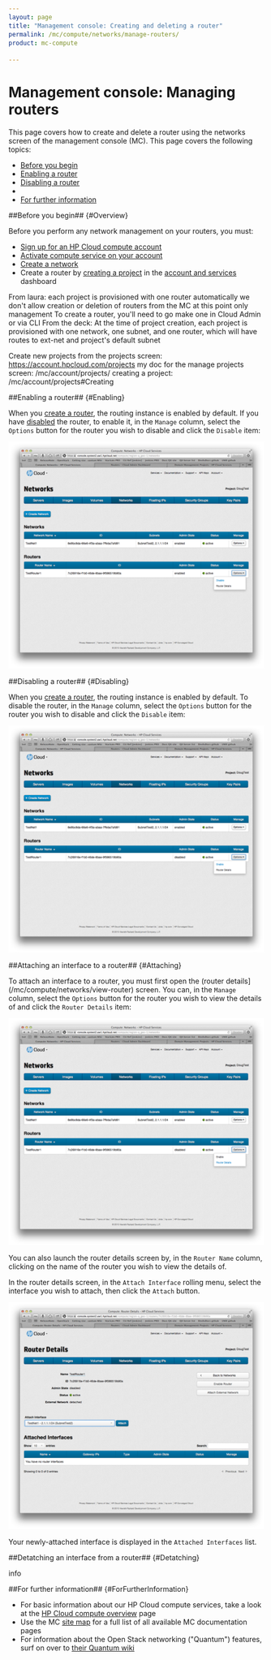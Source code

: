 ```yaml
---
layout: page
title: "Management console: Creating and deleting a router"
permalink: /mc/compute/networks/manage-routers/
product: mc-compute

---
```

# Management console: Managing routers

This page covers how to create and delete a router using the networks screen of the management console (MC).  This page covers the following topics:

* [Before you begin](#Overview)
* [Enabling a router](#Enabling)
* [Disabling a router](#Disabling)
* 
* [For further information](#ForFurtherInformation)


##Before you begin## {#Overview}

Before you perform any network management on your routers, you must:

* [Sign up for an HP Cloud compute account](https://account.hpcloud.com/signup)
* [Activate compute service on your account](/mc/account/using/activating/)
* [Create a network](/mc/compute/networks/create-network/)
* Create a router by [creating a project](/mc/account/projects#Creating) in the [account and services](/mc/account/) dashboard

<!--When cloudadmin tool deployed, add a link to it here?-->
<!--Include a link to the CLI process for creating a router here as well?-->

From laura: each project is provisioned with one router automatically we don't allow creation or deletion of routers from the MC at this point only management
To create a router, you'll need to go make one in Cloud Admin or via CLI
From the deck: At the time of project creation, each project is provisioned with one network, one subnet, and one router, which will have routes to ext-net and project's default subnet

Create new projects from the projects screen:  https://account.hpcloud.com/projects
my doc for the manage projects screen: /mc/account/projects/
creating a project: /mc/account/projects#Creating


##Enabling a router## {#Enabling}

When you [create a router](/mc/account/projects/), the routing instance is enabled by default.  If you have [disabled](#Disabling) the router, to enable it, in the `Manage` column, select the `Options` button for the router you wish to disable and click the `Disable` item:

<img src="media/disable-router.png" width="580" alt="" />
 

##Disabling a router## {#Disabling}

When you [create a router](/mc/account/projects/), the routing instance is enabled by default.  To disable the router, in the `Manage` column, select the `Options` button for the router you wish to disable and click the `Disable` item:

<img src="media/enable-router.png" width="580" alt="" />


##Attaching an interface to a router## {#Attaching}

To attach an interface to a router, you must first open the (router details](/mc/compute/networks/view-router) screen.  You can, in the `Manage` column, select the `Options` button for the router you wish to view the details of and click the `Router Details` item:

<img src="media/launch-router-details.png" width="580" alt="" />

You can also launch the router details screen by, in the `Router Name` column,  clicking on the name of the router you wish to view the details of.

In the router details screen, in the `Attach Interface` rolling menu, select the interface you wish to attach, then click the `Attach` button.

<img src="media/attach-interface.png" width="580" alt="" />

Your newly-attached interface is displayed in the `Attached Interfaces` list.


##Detatching an interface from a router## {#Detatching}

info


##For further information## {#ForFurtherInformation}

* For basic information about our HP Cloud compute services, take a look at the [HP Cloud compute overview](/compute/) page
* Use the MC [site map](/mc/sitemap) for a full list of all available MC documentation pages
* For information about the Open Stack networking ("Quantum") features, surf on over to  [their Quantum wiki](https://wiki.openstack.org/wiki/Quantum)
